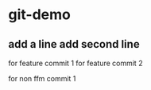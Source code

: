 # git-demo
add a line
add second line
---------

for feature commit 1
for feature commit 2

for non ffm commit 1
